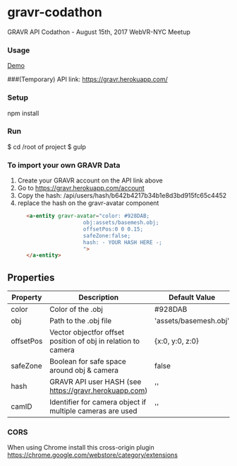 # gravr-codathon
GRAVR API Codathon - August 15th, 2017 WebVR-NYC Meetup


### Usage

[Demo](http://gravr.io/codathon/)

###(Temporary) API link:
https://gravr.herokuapp.com/


### Setup
npm install

### Run
$ cd /root of project
$ gulp

### To import your own GRAVR Data
1. Create your GRAVR account on the API link above
2. Go to https://gravr.herokuapp.com/account
3. Copy the hash: /api/users/hash/b642b4217b34b1e8d3bd915fc65c4452
4. replace the hash on the gravr-avatar component

```html
      <a-entity gravr-avatar="color: #928DAB;
                        obj:assets/basemesh.obj;
                        offsetPos:0 0 0.15;
                        safeZone:false;
                        hash: - YOUR HASH HERE -;
                        ">
      </a-entity>
```

## Properties

| Property   | Description                                                    | Default Value         |
| --------   | ------------------------------------------------------------   | --------------------- |
| color      | Color of the .obj                                              | #928DAB               |
| obj        | Path to the .obj file                                          | 'assets/basemesh.obj' |
| offsetPos  | Vector objectfor offset position of obj in relation to camera  | {x:0, y:0, z:0}	      |
| safeZone   | Boolean for safe space around obj & camera                     | false                 |
| hash       | GRAVR API user HASH (see https://gravr.herokuapp.com)          | ''                    |
| camID      | Identifier for camera object if multiple cameras are used      | ''                    |


### CORS
When using Chrome install this cross-origin plugin
https://chrome.google.com/webstore/category/extensions